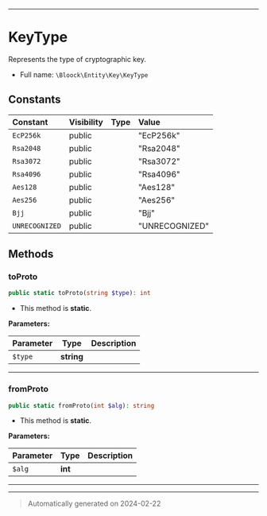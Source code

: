 ***

# KeyType

Represents the type of cryptographic key.



* Full name: `\Bloock\Entity\Key\KeyType`


## Constants

| Constant | Visibility | Type | Value |
|:---------|:-----------|:-----|:------|
|`EcP256k`|public| |&quot;EcP256k&quot;|
|`Rsa2048`|public| |&quot;Rsa2048&quot;|
|`Rsa3072`|public| |&quot;Rsa3072&quot;|
|`Rsa4096`|public| |&quot;Rsa4096&quot;|
|`Aes128`|public| |&quot;Aes128&quot;|
|`Aes256`|public| |&quot;Aes256&quot;|
|`Bjj`|public| |&quot;Bjj&quot;|
|`UNRECOGNIZED`|public| |&quot;UNRECOGNIZED&quot;|


## Methods


### toProto



```php
public static toProto(string $type): int
```



* This method is **static**.




**Parameters:**

| Parameter | Type | Description |
|-----------|------|-------------|
| `$type` | **string** |  |





***

### fromProto



```php
public static fromProto(int $alg): string
```



* This method is **static**.




**Parameters:**

| Parameter | Type | Description |
|-----------|------|-------------|
| `$alg` | **int** |  |





***


***
> Automatically generated on 2024-02-22

